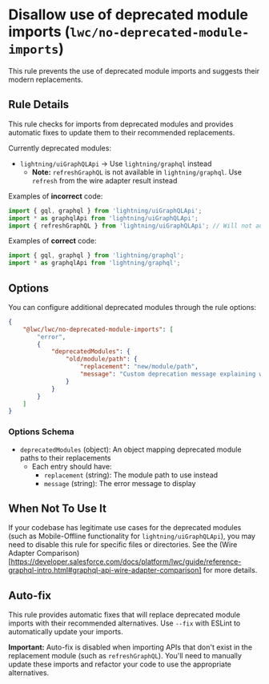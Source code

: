 # Disallow use of deprecated module imports (`lwc/no-deprecated-module-imports`)

This rule prevents the use of deprecated module imports and suggests their modern replacements.

## Rule Details

This rule checks for imports from deprecated modules and provides automatic fixes to update them to their recommended replacements.

Currently deprecated modules:

-   `lightning/uiGraphQLApi` → Use `lightning/graphql` instead
    -   **Note:** `refreshGraphQL` is not available in `lightning/graphql`. Use `refresh` from the wire adapter result instead

Examples of **incorrect** code:

```javascript
import { gql, graphql } from 'lightning/uiGraphQLApi';
import * as graphqlApi from 'lightning/uiGraphQLApi';
import { refreshGraphQL } from 'lightning/uiGraphQLApi'; // Will not auto-fix
```

Examples of **correct** code:

```javascript
import { gql, graphql } from 'lightning/graphql';
import * as graphqlApi from 'lightning/graphql';
```

## Options

You can configure additional deprecated modules through the rule options:

```json
{
    "@lwc/lwc/no-deprecated-module-imports": [
        "error",
        {
            "deprecatedModules": {
                "old/module/path": {
                    "replacement": "new/module/path",
                    "message": "Custom deprecation message explaining why and what to use instead"
                }
            }
        }
    ]
}
```

### Options Schema

-   `deprecatedModules` (object): An object mapping deprecated module paths to their replacements
    -   Each entry should have:
        -   `replacement` (string): The module path to use instead
        -   `message` (string): The error message to display

## When Not To Use It

If your codebase has legitimate use cases for the deprecated modules (such as Mobile-Offline functionality for `lightning/uiGraphQLApi`), you may need to disable this rule for specific files or directories. See the (Wire Adapter Comparison)[https://developer.salesforce.com/docs/platform/lwc/guide/reference-graphql-intro.html#graphql-api-wire-adapter-comparison] for more details.

## Auto-fix

This rule provides automatic fixes that will replace deprecated module imports with their recommended alternatives. Use `--fix` with ESLint to automatically update your imports.

**Important:** Auto-fix is disabled when importing APIs that don't exist in the replacement module (such as `refreshGraphQL`). You'll need to manually update these imports and refactor your code to use the appropriate alternatives.
